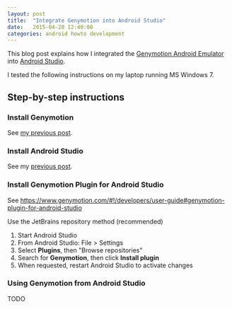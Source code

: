 ```yaml
---
layout: post
title:  "Integrate Genymotion into Android Studio"
date:   2015-04-20 12:40:00
categories: android howto development
---
```


This blog post explains how I integrated the [Genymotion Android Emulator](https://www.genymotion.com/) into [Android Studio](http://developer.android.com/tools/studio/index.html).

I tested the following instructions on my laptop running MS Windows 7.

## Step-by-step instructions

### Install Genymotion

See [my previous post](http://gmacario.github.io/android/howto/development/2015/04/19/trying-genymotion.html).

### Install Android Studio

See my [previous post](http://gmacario.github.io/android/howto/development/2015/04/18/trying-android-studio.html).

### Install Genymotion Plugin for Android Studio

See <https://www.genymotion.com/#!/developers/user-guide#genymotion-plugin-for-android-studio>

Use the JetBrains repository method (recommended)

1. Start Android Studio
2. From Android Studio: File > Settings
3. Select **Plugins**, then "Browse repositories"
4. Search for **Genymotion**, then click **Install plugin**
5. When requested, restart Android Studio to activate changes

### Using Genymotion from Android Studio

TODO

<!-- EOF -->

